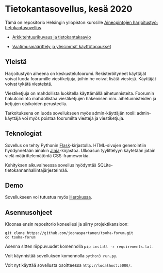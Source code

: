 # Tietokantasovellus, kesä 2020

Tämä on repositorio Helsingin yliopiston kurssille [Aineopintojen harjoitustyö: tietokantasovellus](https://materiaalit.github.io/tsoha-20/).

- [Arkkitehtuurikuvaus ja tietokantakaavio](https://github.com/joonaspartanen/tsoha-forum/blob/master/documentation/architecture.md)

- [Vaatimusmäärittely ja yleisimmät käyttötapaukset](https://github.com/joonaspartanen/tsoha-forum/blob/master/documentation/requirements.md)

## Yleistä

Harjoitustyön aiheena on keskustelufoorumi. Rekisteröityneet käyttäjät voivat luoda foorumille viestiketjuja, joihin he voivat lisätä viestejä. Käyttäjät voivat tykätä viesteistä.

Viestiketjuja on mahdollista luokitella käyttämällä aihetunnisteita. Foorumin hakutoiminto mahdollistaa viestiketjujen hakemisen mm. aihetunnisteiden ja ketjujen otsikoiden perusteella.

Tarkoituksena on luoda sovellukseen myös admin-käyttäjän rooli: admin-käyttäjä voi myös poistaa foorumilta viestejä ja viestiketjuja.

## Teknologiat

Sovellus on tehty Pythonin [Flask](https://flask.palletsprojects.com/en/1.1.x/)-kirjastolla. HTML-sivujen generointiin hyödynnetään ainakin [Jinja](https://jinja.palletsprojects.com/en/2.11.x/)-kirjastoa. Ulkoasun tyylittelyyn käytetään jotain vielä määrittelemätöntä CSS-frameworkia.

Kehityksen alkuvaiheessa sovellus hyödyntää SQLite-tietokannanhallintajärjestelmää.

## Demo

Sovellukseen voi tutustua myös [Herokussa](https://tsoha-forum-app.herokuapp.com/).

## Asennusohjeet

Kloonaa ensin repositorio koneellesi ja siirry projektikansioon:

```
git clone https://github.com/joonaspartanen/tsoha-forum.git
cd tsoha-forum
```

Asenna sitten riippuvuudet komennolla `pip install -r requirements.txt`.

Voit käynnistää sovelluksen komennolla `python3 run.py`.

Voit nyt käyttää sovellusta osoitteessa `http://localhost:5000/`.
